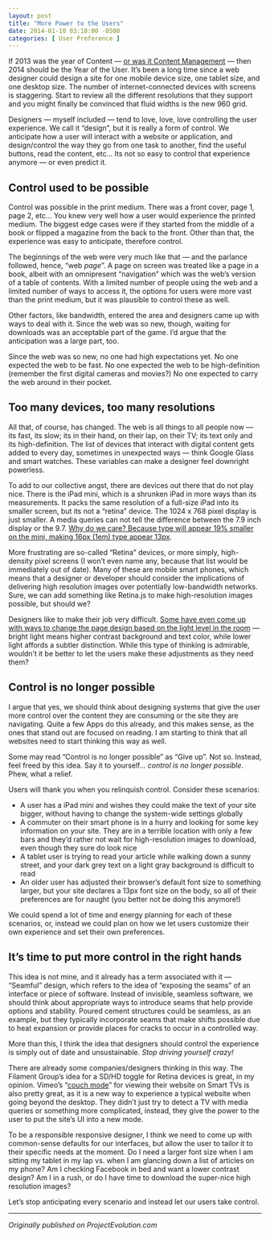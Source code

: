 ```yaml
---
layout: post
title: "More Power to the Users"
date: 2014-01-10 03:10:00 -0500
categories: [ User Preference ]
---
```


If 2013 was the year of Content — [or was it Content Management](//despreneur.com/cms-trends-for-2014/) — then 2014 should be the Year of the User. It’s been a long time since a web designer could design a site for one mobile device size, one tablet size, and one desktop size. The number of internet-connected devices with screens is staggering. Start to review all the different resolutions that they support and you might finally be convinced that fluid widths is the new 960 grid. 

Designers — myself included — tend to love, love, love controlling the user experience. We call it “design”, but it is really a form of control. We anticipate how a user will interact with a website or application, and design/control the way they go from one task to another, find the useful buttons, read the content, etc... Its not so easy  to control that experience anymore — or even predict it.

## Control used to be possible

Control was possible in the print medium. There was a front cover, page 1, page 2, etc... You knew very well how a user would experience the printed medium. The biggest edge cases were if they started from the middle of a book or flipped a magazine from the back to the front. Other than that, the experience was easy to anticipate, therefore control.

The beginnings of the web were very much like that — and the parlance followed, hence, “web *page*”. A page on screen was treated like a page in a book, albeit with an omnipresent “navigation” which was the web’s version of a table of contents. With a limited number of people using the web and a limited number of ways to access it, the options for users were more vast than the print medium, but it was plausible to control these as well.

Other factors, like bandwidth, entered the area and designers came up with ways to deal with it. Since the web was so new, though, waiting for downloads was an acceptable part of the game. I’d argue that the anticipation was a large part, too.

Since the web was so new, no one had high expectations yet. No one expected the web to be fast. No one expected the web to be high-definition (remember the first digital cameras and movies?) No one expected to carry the web around in their pocket.

## Too many devices, too many resolutions

All that, of course, has changed. The web is all things to all people now — its fast, its slow; its in their hand, on their lap, on their TV; its text only and its high-definition. The list of devices that interact with digital content gets added to every day, sometimes in unexpected ways — think Google Glass and smart watches. These variables can make a designer feel downright powerless.

To add to our collective angst, there are devices out there that do not play nice. There is the iPad mini, which is a shrunken iPad in more ways than its measurements. It packs the same resolution of a full-size iPad into its smaller screen, but its not a “retina” device. The 1024 x 768 pixel display is just smaller. A media queries can not tell the difference between the 7.9 inch display or the 9.7. <a href="//www.projectevolution.com/activity/font-size-controls-are-relevant-again/">Why do we care? Because type will appear 19% smaller on the mini, making 16px (1em) type appear 13px</a>.

More frustrating are so-called “Retina” devices, or more simply, high-density pixel screens (I won’t even name any, because that list would be immediately out of date). Many of these are mobile smart phones, which means that a designer or developer should consider the implications of delivering high resolution images over potentially low-bandwidth networks. Sure, we can add something like Retina.js to make high-resolution images possible, but should we?

Designers like to make their job very difficult. <a href="//www.jordanm.co.uk/post/65776639602/responding-to-environmental-lighting-with-css-media">Some have even come up with ways to change the page design based on the light level in the room</a> — bright light means higher contrast background and text color, while lower light affords a subtler distinction. While this type of thinking is admirable, wouldn’t it be better to let the users make these adjustments as they need them?

## Control is no longer possible

I argue that yes, we should think about designing systems that give the user more control over the content they are consuming or the site they are navigating. Quite a few Apps do this already, and this makes sense, as the ones that stand out are focused on reading. I am starting to think that all websites need to start thinking this way as well.

Some may read “Control is no longer possible” as “Give up”. Not so. Instead, feel freed by this idea. Say it to yourself… *control is no longer possible*. Phew, what a relief.

Users will thank you when you relinquish control. Consider these scenarios:

+ A user has a iPad mini and wishes they could make the text of your site bigger, without having to change the system-wide settings globally
+ A commuter on their smart phone is in a hurry and looking for some key information on your site. They are in a terrible location with only a few bars and they’d rather not wait for high-resolution images to download, even though they sure do look nice
+ A tablet user is trying to read your article while walking down a sunny street, and your dark grey text on a light gray background is difficult to read
+ An older user has adjusted their browser’s default font size to something larger, but your site declares a 13px font size on the body, so all of their preferences are for naught (you better not be doing this anymore!)

We could spend a lot of time and energy planning for each of these scenarios, or, instead we could plan on how we let users customize their own experience and set their own preferences.

## It’s time to put more control in the right hands

This idea is not mine, and it already has a term associated with it — “Seamful” design, which refers to the idea of “exposing the seams” of an interface or piece of software. Instead of invisible, seamless software, we should think about appropriate ways to introduce seams that help provide options and stability. Poured cement structures could be seamless, as an example, but they typically incorporate seams that make shifts possible due to heat expansion or provide places for cracks to occur in a controlled way.

More than this, I think the idea that designers should control the experience is simply out of date and unsustainable. _Stop driving yourself crazy!_

There are already some companies/designers thinking in this way. The Filament Group’s idea for a SD/HD toggle for Retina devices is great, in my opinion. Vimeo’s “[couch mode](//vimeo.com/blog/post:355)” for viewing their website on Smart TVs is also pretty great, as it is a new way to experience a typical website when going beyond the desktop. They didn’t just try to detect a TV with media queries or something more complicated, instead, they give the power to the user to put the site’s UI into a new mode.

To be a responsible responsive designer, I think we need to come up with common-sense defaults for our interfaces, but allow the user to tailor it to their specific needs at the moment. Do I need a larger font size when I am sitting my tablet in my lap vs. when I am glancing down a list of articles on my phone? Am I checking Facebook in bed and want a lower contrast design? Am I in a rush, or do I have time to download the super-nice high resolution images?

Let’s stop anticipating every scenario and instead let our users take control.

* * *

*Originally published on ProjectEvolution.com*